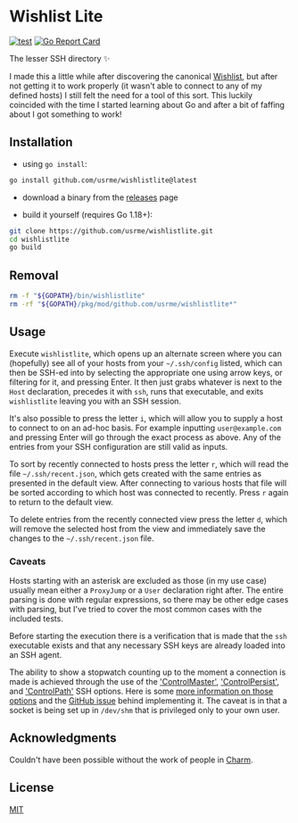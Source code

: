 # Wishlist Lite

[![test](https://github.com/usrme/wishlistlite/actions/workflows/test.yml/badge.svg)](https://github.com/usrme/wishlistlite/actions/workflows/test.yml)
[![Go Report Card](https://goreportcard.com/badge/github.com/usrme/wishlistlite)](https://goreportcard.com/report/github.com/usrme/wishlistlite)

The lesser SSH directory ✨

I made this a little while after discovering the canonical [Wishlist](https://github.com/charmbracelet/wishlist), but after not getting it to work properly (it wasn't able to connect to any of my defined hosts) I still felt the need for a tool of this sort. This luckily coincided with the time I started learning about Go and after a bit of faffing about I got something to work!

## Installation

- using `go install`:

```bash
go install github.com/usrme/wishlistlite@latest
```

- download a binary from the [releases](https://github.com/usrme/wishlistlite/releases) page

- build it yourself (requires Go 1.18+):

```bash
git clone https://github.com/usrme/wishlistlite.git
cd wishlistlite
go build
```

## Removal

```bash
rm -f "${GOPATH}/bin/wishlistlite"
rm -rf "${GOPATH}/pkg/mod/github.com/usrme/wishlistlite*"
```

## Usage

Execute `wishlistlite`, which opens up an alternate screen where you can (hopefully) see all of your hosts from your `~/.ssh/config` listed, which can then be SSH-ed into by selecting the appropriate one using arrow keys, or filtering for it, and pressing Enter. It then just grabs whatever is next to the `Host` declaration, precedes it with `ssh`, runs that executable, and exits `wishlistlite` leaving you with an SSH session.

It's also possible to press the letter `i`, which will allow you to supply a host to connect to on an ad-hoc basis. For example inputting `user@example.com` and pressing Enter will go through the exact process as above. Any of the entries from your SSH configuration are still valid as inputs.

To sort by recently connected to hosts press the letter `r`, which will read the file `~/.ssh/recent.json`, which gets created with the same entries as presented in the default view. After connecting to various hosts that file will be sorted according to which host was connected to recently. Press `r` again to return to the default view.

To delete entries from the recently connected view press the letter `d`, which will remove the selected host from the view and immediately save the changes to the `~/.ssh/recent.json` file.

### Caveats

Hosts starting with an asterisk are excluded as those (in my use case) usually mean either a `ProxyJump` or a `User` declaration right after. The entire parsing is done with regular expressions, so there may be other edge cases with parsing, but I've tried to cover the most common cases with the included tests.

Before starting the execution there is a verification that is made that the `ssh` executable exists and that any necessary SSH keys are already loaded into an SSH agent.

The ability to show a stopwatch counting up to the moment a connection is made is achieved through the use of the ['ControlMaster'](https://www.mankier.com/5/ssh_config#ControlMaster), ['ControlPersist'](https://www.mankier.com/5/ssh_config#ControlPersist), and ['ControlPath'](https://www.mankier.com/5/ssh_config#ControlPath) SSH options. Here is some [more information on those options](https://usrme.xyz/tils/that-ssh-allows-for-connection-sharing/) and the [GitHub issue](https://github.com/usrme/wishlistlite/issues/8) behind implementing it. The caveat is in that a socket is being set up in `/dev/shm` that is privileged only to your own user.

## Acknowledgments

Couldn't have been possible without the work of people in [Charm](https://github.com/charmbracelet).

## License

[MIT](/LICENSE)
